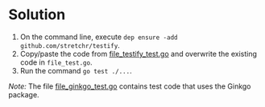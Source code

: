 # Solution

1. On the command line, execute `dep ensure -add github.com/stretchr/testify`.
2. Copy/paste the code from [file_testify_test.go](./utils/file_testify_test.go) and overwrite the existing code in `file_test.go`.
3. Run the command `go test ./...`.

_Note:_ The file [file_ginkgo_test.go](./utils/file_ginkgo_test.go) contains test code that uses the Ginkgo package.
